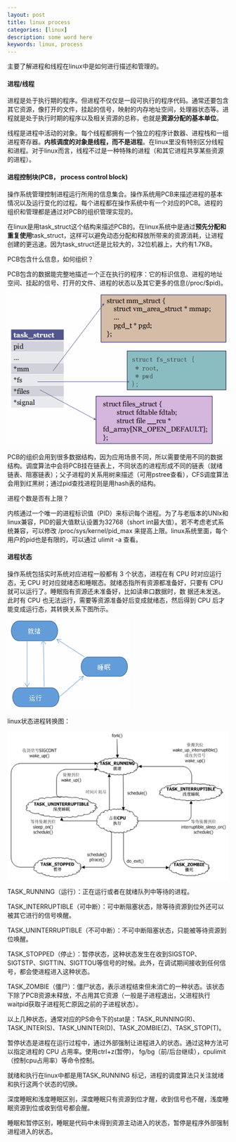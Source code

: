 ```yaml
---
layout: post
title: linux process
categories: [linux]
description: some word here
keywords: linux, process
---
```


主要了解进程和线程在linux中是如何进行描述和管理的。



#### 进程/线程

进程是处于执行期的程序。但进程不仅仅是一段可执行的程序代码。通常还要包含其它资源，像打开的文件，挂起的信号，映射的内存地址空间，处理器状态等。进程就是处于执行时期的程序以及相关资源的总称，也就是**资源分配的基本单位**。

线程是进程中活动的对象。每个线程都拥有一个独立的程序计数器、进程栈和一组进程寄存器。**内核调度的对象是线程，而不是进程**。在linux里没有特别区分线程和进程。对于linux而言，线程不过是一种特殊的进程（和其它进程共享某些资源的进程）。

#### 进程控制块(PCB， process control block)

操作系统管理控制进程运行所用的信息集合。操作系统用PCB来描述进程的基本情况以及运行变化的过程。每个进程都在操作系统中有一个对应的PCB。进程的组织和管理都是通过对PCB的组织管理实现的。

在linux是用task_struct这个结构来描述PCB的。在linux系统中是通过**预先分配和重复使用**task_struct，这样可以避免动态分配和释放所带来的资源消耗，让进程创建的更迅速。因为task_struct还是比较大的，32位机器上，大约有1.7KB。

PCB包含什么信息，如何组织？

PCB包含的数据能完整地描述一个正在执行的程序：它的标识信息、进程的地址空间、挂起的信号、打开的文件、进程的状态以及其它更多的信息(/proc/$pid)。

![](/images/blog/process/pcb.png)



PCB的组织会用到很多数据结构，因为应用场景不同，所以需要使用不同的数据结构。调度算法中会将PCB挂在链表上，不同状态的进程形成不同的链表（就绪链表、阻塞链表）；父子进程的关系用树来描述（可用pstree查看），CFS调度算法会用到红黑树；通过pid查找进程则是用hash表的结构。

进程个数是否有上限？

内核通过一个唯一的进程标识值（PID）来标识每个进程。为了与老版本的UNIx和linux兼容，PID的最大值默认设置为32768（short int最大值）。若不考虑老式系统兼容，可以修改 /proc/sys/kernel/pid_max 来提高上限。linux系统里面，每个用户的pid也是有限的，可以通过 ulimit -a 查看。



#### 进程状态

操作系统包括实时系统对应进程一般都有 3 个状态，进程在有 CPU 时对应运行态，无 CPU 时对应就绪态和睡眠态。就绪态指所有资源都准备好，只要有 CPU 就可以运行了。睡眠指有资源还未准备好，比如读串口数据时，数
据还未发送。此时有 CPU 也无法运行，需要等资源准备好后变成就绪态，然后得到 CPU 后才能变成运行态，其转换关系下图所示。

![](/images/blog/process/sta.png)



linux状态进程转换图：

![](/images/blog/process/linux-sta.png)

TASK_RUNNING（运行）：正在运行或者在就绪队列中等待的进程。

TASK_INTERRUPTIBLE（可中断）：可中断阻塞状态，除等待资源到位外还可以被其它进行的信号唤醒。

TASK_UNINTERRUPTIBLE（不可中断）：不可中断阻塞状态，只能被等待资源到位唤醒。

TASK_STOPPED（停止）：暂停状态，这种状态发生在收到SIGSTOP、SIGTSTP、SIGTTIN、SIGTTOU等信号的时候。此外，在调试期间接收到任何信号，都会使进程进入这种状态。

TASK_ZOMBIE（僵尸）：僵尸状态，表示进程结束但未消亡的一种状态。该状态下除了PCB资源未释放，不占用其它资源（一般是子进程退出，父进程执行waitpid获取子进程死亡原因之前的子进程状态）。

以上几种状态，通常对应的PS命令下的stat是：TASK_RUNNING(R)、TASK_INTER(S)、TASK_UNINTER(D)、TASK_ZOMBIE(Z)、TASK_STOP(T)。

暂停状态是进程在运行过程中，通过外部强制让进程进入的状态。通过这种方法可以指定进程的 CPU 占用率。使用ctrl+z(暂停)， fg/bg（前/后台继续），cpulimit（控制cpu占用率）等命令控制。



就绪和执行在linux中都是用TASK_RUNNING 标记，进程的调度算法只关注就绪和执行这两个状态的切换。

深度睡眠和浅度睡眠区别，深度睡眠只有资源到位才醒，收到信号也不醒，浅度睡眠资源到位或收到信号都会醒。

睡眠和暂停区别，睡眠是代码中未得到资源主动进入的状态，暂停是程序外部强制进程进入的状态。

